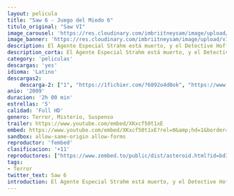 ```yaml
---
layout: pelicula
title: "Saw 6 - Juego del Miedo 6"
titulo_original: "Saw VI"
image_carousel: 'https://res.cloudinary.com/imbriitneysam/image/upload/v1544148333/saw6-poster-min.jpg'
image_banner: 'https://res.cloudinary.com/imbriitneysam/image/upload/v1544148334/saw6banner-min.jpg'
description: El Agente Especial Strahm está muerto, y el Detective Hoffman es el sucesor de Jigsaw y su juego macabro. Sin embargo, cuando la Brigada de Investigación Criminal comienza a estrechar el cerco a Hoffman, lo forzarán a poner en marcha el juego complejo de Jigsaw, y por fin a entenderlo por completo.
description_corta: El Agente Especial Strahm está muerto, y el Detective Hoffman es el sucesor de Jigsaw y su juego macabro. Sin embargo, cuando la Brigada de Investigación Criminal comienza a estrechar el cerco a Hoffman, lo forzarán a poner en marcha el...
category: 'peliculas'
descargas: 'yes'
idioma: 'Latino'
descargas2:
    descarga-2: ["1", "https://1fichier.com/?6892o4d0ok", "https://www.google.com/s2/favicons?domain=www.rapidvideo.com","RapidVideo","https://res.cloudinary.com/imbriitneysam/image/upload/v1541473684/mexico.png", "Latino", "Full HD"]
anio: '2009'
duracion: '2h 00 min'
estrellas: '5'
calidad: 'Full HD'
genero: Terror, Misterio, Suspenso
trailer: https://www.youtube.com/embed/XKxcf50t1xE
embed: https://www.youtube.com/embed/XKxcf50t1xE?rel=0&amp;hd=1&border=0&wmode=opaque&enablejsapi=1&modestbranding=1&controls=1&showinfo=1
sandbox: allow-same-origin allow-forms
reproductor: 'fembed'
clasificacion: '+11'
reproductores: ["https://www.zembed.to/public/dist/asteroid.html?id=bd312997300bb2aca6150f3020238080&title=Saw%206"]
tags:
- Terror
twitter_text: Saw 6
introduction: El Agente Especial Strahm está muerto, y el Detective Hoffman es el sucesor de Jigsaw y su juego macabro. Sin embargo, cuando la Brigada de Investigación Criminal comienza a estrechar el cerco a Hoffman, lo forzarán a poner en marcha el
---
```



 







